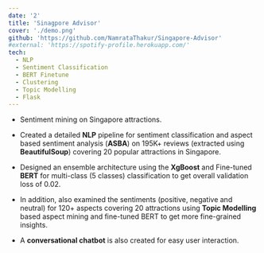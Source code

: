 ```yaml
---
date: '2'
title: 'Sinagpore Advisor'
cover: './demo.png'
github: 'https://github.com/NamrataThakur/Singapore-Advisor'
#external: 'https://spotify-profile.herokuapp.com/'
tech:
  - NLP
  - Sentiment Classification
  - BERT Finetune
  - Clustering
  - Topic Modelling
  - Flask
---
```


- Sentiment mining on Singapore attractions.
  &nbsp;

- Created a detailed **NLP** pipeline for sentiment classification and aspect based sentiment analysis (**ASBA**) on 195K+ reviews (extracted using **BeautifulSoup**) covering 20 popular attractions in Singapore.
  &nbsp;

- Designed an ensemble architecture using the **XgBoost** and Fine-tuned **BERT** for multi-class (5 classes) classification to get overall validation loss of 0.02.
  &nbsp;

- In addition, also examined the sentiments (positive, negative and neutral) for 120+ aspects covering 20 attractions using **Topic Modelling** based aspect mining and fine-tuned BERT to get more fine-grained insights.
  &nbsp;

- A **conversational chatbot** is also created for easy user interaction.
